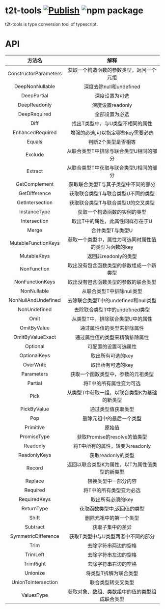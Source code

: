 # t2t-tools [![Publish](https://github.com/thomas-void0/t2t-tools/actions/workflows/publish.yml/badge.svg)](https://github.com/thomas-void0/t2t-tools/actions/workflows/publish.yml) <img src="https://img.shields.io/npm/v/t2t-tools.svg" alt="npm package">

t2t-tools is type conversion tool of typescript.

# API

|        方法名         |                         解释                          |
| :-------------------: | :---------------------------------------------------: |
| ConstructorParameters |       获取一个构造函数的参数类型，返回一个元组        |
|    DeepNonNullable    |                深度去除null和undefined                |
|      DeepPartial      |                    深度设置为可选                     |
|     DeepReadonly      |                   深度设置readonly                    |
|     DeepRequired      |                    全部设置为必选                     |
|         Diff          |           找出T类型中，与U类型不相同的属性            |
|   EnhancedRequired    |          增强的必选,可以指定哪些key需要必选           |
|        Equals         |                  判断2个类型是否相等                  |
|        Exclude        |        从联合类型T中排除与联合类型U相同的部分         |
|        Extract        |        从联合类型T中获取与联合类型U相同的部分         |
|     GetComplement     |          获取联合类型T与其子类型中不同的部分          |
|     GetDifference     |          获取联合类型T与联合类型U不同的类型           |
|    GetIntersection    |          获取联合类型T与联合类型U的交叉类型           |
|     InstanceType      |             获取一个构造函数的实例的类型              |
|     Intersection      |           取出T中的属性，此属性同样存在于U            |
|         Merge         |                   合并类型T与类型U                    |
|  MutableFunctionKeys  | 获取一个类型中，属性为可选同时属性值的类型为函数的key |
|      MutableKeys      |                 返回非readonly的类型                  |
|      NonFunction      |       取出没有包含函数类型的参数组成一个新类型        |
|    NonFunctionKeys    |         取出没有包含函数类型的参数的联合类型          |
|      NonNullable      |               从联合类型T中排除null类型               |
|  NonNullAndUndefined  |         去除联合类型T中的undefined和null类型          |
|     NonUndefined      |            去除联合类型T中的undefined类型             |
|         Omit          |           从类型T中，排除联合类型U中的属性            |
|      OmitByValue      |              通过属性值的类型来排除属性               |
|   OmitByValueExact    |            通过属性值的类型来精确排除属性             |
|       Optional        |                 可配置的设置可选属性                  |
|     OptionalKeys      |                   取出所有可选的key                   |
|       OverWrite       |                   取出所有可选的key                   |
|      Parameters       |          获取一个函数类型中，参数的元祖类型           |
|        Partial        |                将T中的所有属性变为可选                |
|         Pick          |     从类型T中获取一组，以联合类型K为基础的新类型      |
|      PickByValue      |                  通过类型值获取类型                   |
|          Pop          |               删除元祖中的最后一个类型                |
|       Primitive       |                        原始值                         |
|      PromiseType      |             获取Promise的resolve的值类型              |
|       Readonly        |            将T中所有的属性，转变为readonly            |
|     ReadonlyKeys      |                  获取readonly的类型                   |
|        Record         |    返回以联合类型K为属性，以T为属性值类型的新类型     |
|        Replace        |                 替换类型中一部分内容                  |
|       Required        |                将T中的所有类型变为必选                |
|     RequiredKeys      |                   取出所有必须的key                   |
|      ReturnType       |              获取函数类型中,返回值的类型              |
|         Shift         |                删除元祖中的第一个类型                 |
|       Subtract        |                   获取子集中的差异                    |
|  SymmetricDifference  |          获取T类型中与U类型两者中不同的部分           |
|         Trim          |                 去除字符串两边的空格                  |
|       TrimLeft        |                 去除字符串左边的空格                  |
|       TrimRight       |                 去除字符串右边的空格                  |
|       Unionize        |                 将类型T拆解为联合类型                 |
|  UnionToIntersection  |                  联合类型转交叉类型                   |
|      ValuesType       |    获取对象、数组、类数组中的值的类型组成联合类型     |
